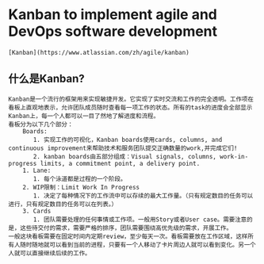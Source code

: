 # Kanban to implement agile and DevOps software development
    [Kanban](https://www.atlassian.com/zh/agile/kanban)
## 什么是Kanban?
    Kanban是一个流行的框架用来实现敏捷开发。它实现了实时交流和工作的完全透明。工作项在看板上直观地表示，允许团队成员随时查看每一项工作的状态。所有的task的进度会全部显示Kanban上，每一个人都可以一目了然地了解进度和流程。
    看板分为以下几个部分：
        Boards:
           1. 实现工作的可视化，Kanban boards使用cards, columns, and continuous improvement来帮助技术和服务团队提交正确数量的work,并完成它们!
           2. kanban boards由五部分组成：Visual signals, columns, work-in-progress limits, a commitment point, a delivery point.
        1. Lane:
           1. 每个泳道都是过程的一个阶段。
        2. WIP限制：Limit Work In Progress
           1. 决定了每种情况下的工作流中可以存续的最大工作量。（只有规定数目的任务可以进行，只有规定数目的任务可以在列表。）
        3. Cards
           1. 团队需要处理的任何事情或工作项。一般用Story或者User case。需要注意的是，这些待交付的需求，需要严格的排序，团队需要围绕高优先级的需求，开展工作。
    一般这块看板需要在固定时间内定期review，至少每天一次。看板需要放在工作区域，这样所有人随时随地就可以看到当前的进程，只要有一个人移动了卡片周边人就可以看到变化。另一个人就可以直接继续后续的工作。
